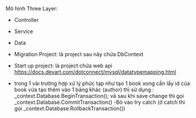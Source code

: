 Mô hình Three Layer:
- Controller
- Service
- Data
- Migration Project: là project sau này chứa DbContext
- Start up project: là project chứa web api
https://docs.devart.com/dotconnect/mysql/datatypemapping.html

- trong 1 vài trường hợp xử lý phức tạp như tạo 1 book xong cần lấy id của book vừa tạo thêm vào 1 bảng khác (author) thì sử dụng : _context.Database.BeginTransaction(); và sau khi save change thì gọi  _context.Database.CommitTransaction() 
-Bỏ vào try catch (ở catch thì gọi _context.Database.RollbackTransaction())